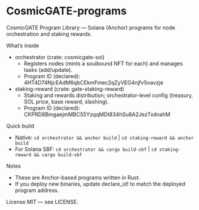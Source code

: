 # CosmicGATE-programs

CosmicGATE Program Library — Solana (Anchor) programs for node orchestration and staking rewards.

What’s inside

- orchestrator (crate: cosmicgate-sol)
    - Registers nodes (mints a soulbound NFT for each) and manages tasks (add/update).
    - Program ID (declared): 4HT4D74NjcEAdM6qbCEkmFmec2qZyVEG4njfv5oavzje
- staking-reward (crate: gate-staking-reward)
    - Staking and rewards distribution; orchestrator-level config (treasury, SOL price, base reward, slashing).
    - Program ID (declared): CKPRD8BmgaejmMBC55YzqqMDt834hSu8A2JezTxdnahM

Quick build

- Native: `cd orchestrator && anchor build` | `cd staking-reward && anchor build`
- For Solana SBF: `cd orchestrator && cargo build-sbf` | `cd staking-reward && cargo build-sbf`

Notes

- These are Anchor-based programs written in Rust.
- If you deploy new binaries, update declare_id! to match the deployed program address.

License
MIT — see LICENSE.
